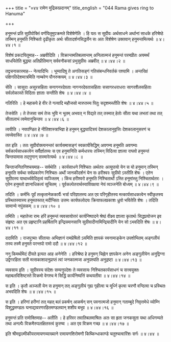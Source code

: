 +++
title = "०४४ रामेण मुद्रिकाप्रदानम्"
title_english = "044 Rama gives ring to Hanuma"

+++


हनूमन्तं प्रति सुग्रीवोक्तिं वर्णयितुमुपक्रमते विशेषेणेति । हि यतः स
सुग्रीवः अर्थसाधने अर्थानां साधके हरिश्रेष्ठे तस्मिन् हनुमति निश्चितो
दृढीकृतः अर्थः सीतादर्शनसिद्धर्येन सः अतः विशेषेण उक्तवान्
हनुमन्तमित्यर्थः  ॥  ४।४४।१  ॥   

  

विशेषं प्रकटयितुमाह-- अब्रवीदिति । विक्रान्तमतिबलवन्तम् अनिलात्मजं
हनुमन्तं परमप्रीतः अयमर्थं साधयितेति बुद्ध्या अतिप्रीतिमान् सर्ववनौकसां
प्रभुसुग्रीवः अब्रवीत्  ॥  ४।४४।२  ॥   

  

तद्वचनाकारमाह-- नेत्यादिभिः । भूम्यादिषु ते अगतिसङ्गं गतिसंबन्धनिवर्तकं
पश्यामि । अन्तरिक्षं पक्षिगतिदेशमात्रमिति नाम्बरेण पौनरुक्त्यम्  ॥ 
४।४४।३  ॥   

  

सेति । सासुराः असुरसहिताः सनागनरदेवताः नागनरदेवतासहिताः ससागरधराधराः
सागरशैलसहिताः सर्वलोकास्ते विदिताः ज्ञाताः सन्तीति शेषः  ॥  ४।४४।४  ॥   

  

गतिरिति । हे महाकपे हे वीर ते गत्यादि महौजसो मारुतस्य पितुः सदृशमस्तीति
शेषः  ॥  ४।४४।५  ॥   

  

तेजसेति । ते तेजसा समं तेजः भुवि न भूतम् अभवत् न विद्यते तत् तस्मात्
हेतोः सीता यथा लभतां तथा तत् सीतालाभं त्वमेवानुचिन्तय  ॥  ४।४४।६  ॥   

  

त्वयीति । नयपण्डित हे नीतिशास्त्राभिज्ञ हे हनुमन् बुद्ध्यादित्रयं
देशकालानुवृत्तिः देशकालानुसरणं च त्वय्येवास्ति  ॥  ४।४४।७  ॥   

  

तत इति । ततः सुग्रीवोक्त्यनन्तरं कार्यसमासङ्गं स्वकार्यसिद्धिम् अवगम्य
हनूमति अवगम्यः सर्वकार्यसाधकत्वेन सर्वैर्ज्ञातव्यः स एव हनुमानिति
कर्मधारयः तस्मिन् विदित्वा ज्ञात्वा राघवो हनुमन्तं चिन्तयामास तद्गुणान्
सस्मारेत्यर्थः  ॥  ४।४४।८  ॥   

  

चिन्ताजनितनिश्चयमाह-- सर्वथेति । कार्यसाधने निश्चितः अर्थतरः अत्युपायो
येन स यो हनुमान् तस्मिन् हनूमति सर्वथा सर्वप्रकारेण निश्चितः अर्थो
जानकीदर्शनं येन सः हरीश्वरः सुग्रीवो ऽस्तीति शेषः । एतेन सुग्रीवस्य
याथार्थ्यवेदितृत्वं व्यञ्जितम् । किंच हरीश्वरो हनूमति निश्चितार्थो ऽस्ति
हनूमांस्तु निश्चितार्थतरः । एतेन हनुमतो ज्ञानाधिकत्वं सूचितम् ।
पूर्वकल्पेतरार्थस्याविवक्षया नेयं व्यञ्जनेति बोध्यम्  ॥  ४।४४।९  ॥   

  

तदिति । कर्मभिः पूर्वं तत्कृतानेककार्यैः भर्त्रा परिज्ञातस्य अत एव
परिगृहीतस्य मत्कार्यसाधकत्वेन स्वीकृतस्य प्रस्थितस्यास्य हनूमतस्तत्
मदीप्सितः उत्तमः कार्यफलोदयः क्रियाफलप्रकाशः ध्रुवो भवितेति शेषः । तदिति
सामान्ये नपुंसकम्  ॥  ४।४४।१०  ॥   

  

तमिति । महातेजा रामः हरिं हनूमन्तं व्यवसायोत्तरं कार्यनिष्पादने श्रेष्ठं
वीक्ष्य ज्ञात्वा कृतार्थः सिद्धप्रयोजन इव संहृष्टः अत एव प्रहृष्टानि
प्रहर्षितानि इन्द्रियमानसानि सुग्रीवादीनामिन्द्रियादीनि येन सो ऽभवदिति
शेषः  ॥  ४।४४।११  ॥   

  

ददाविति । राजपुत्र्याः सीतायाः अभिज्ञानं रामप्रेषितो ऽयमिति ज्ञापकं
स्वनामाङ्केन उपशोभितम् अङ्गलीयं तस्य तस्मै हनुमते परन्तपो रामो ददौ  ॥ 
४।४४।१२  ॥   

  

ननु किमर्थमिदं दीयते इत्यत आह अनेनेति । हरिश्रेष्ठ हे हनुमन् चिह्नेन
ज्ञापकेन अनेन अङ्गुलीयेन अनुद्विग्ना उद्वेगरहिता सती मत्सकाशादनुप्राप्तं
त्वां जनकात्मजा अनुपश्यति अनुद्रष्टा  ॥  ४।४४।१३  ॥   

  

व्यवसाय इति । सुग्रीवस्य संदेशः सम्यगुपदेशः ते व्यवसायः
निश्चितकार्यसाधनं च सत्त्वयुक्तः महाबलविशिष्टस्ते विक्रमो वेगश्च मे
सिद्धिं कार्यनिष्पत्तिं कथयतीवा  ॥  ४।४४।१४  ॥   

  

स इति । कृतौ अञ्जली येन स हनुमान् तत् अङ्गुलीयं गृह्य गृहीत्वा च
मूर्ध्नि कृत्वा चरणौ वन्दित्वा च प्रस्थितः अभवदिति शेषः  ॥  ४।४४।१५  ॥   

  

स इति । हरिणां हरीणां तत् महत् बलं प्रकर्षन् आकर्षन् सन् पवनात्मजो
हनुमान् गताम्बुदे निवृत्तमेधे व्योम्नि विशुद्धमण्डलः
घनाद्यावरणरहितमण्डलवान् शशीव बभूव  ॥  ४।४४।१६  ॥   

  

हनुमन्तं प्रति रामोक्तिमाह-- अतीति । हे हरिवर तवातिबलमाश्रितः अतः सा
हृता जनकसुता यथा अधिगम्यते तथा अनल्पैः विक्रमैरुपलक्षितस्त्वं कुरुष्व ।
अत एव विक्रम गच्छ  ॥  ४।४४।१७  ॥   

  

इति श्रीमद्वाल्मीकीयरामायणव्याख्याने रामायणशिरोमणौ किष्किन्धाकाण्डे
चतुश्चत्वारिंशः सर्गः  ॥  ४।४४  ॥   

  


